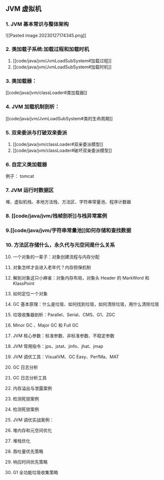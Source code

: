 ## JVM 虚拟机

### 1. JVM 基本常识与整体架构
![[Pasted image 20230127174345.png]]

### 2. 类加载子系统:加载过程和加载时机
1. [[code/java/jvm/JvmLoadSubSystem#加载过程]]
2. [[code/java/jvm/JvmLoadSubSystem#加载时机]]

### 3.  类加载器：

[[code/java/jvm/classLoader#类加载器]]

### 4. JVM 加载机制剖析：
[[code/java/jvm/JvmLoadSubSystem#类的生命周期]]

### 5. 双亲委派与打破双亲委派
1. [[code/java/jvm/classLoader#双亲委派模型]]
2. [[code/java/jvm/classLoader#破坏双亲委派模型]]

### 6. 自定义类加载器
例子： tomcat

### 7. JVM 运行时数据区
堆、虚拟机栈、本地方法栈、方法区、字符串常量池、程序计数器

### 8. [[code/java/jvm/栈帧剖析]]与栈异常案例

### 9.[[code/java/jvm/字符串常量池]]如何存储和查找数据


### 10. 方法区存储什么，永久代与元空间是什么关系

10. 一个对象的一辈子：对象创建流程与内存分配

11. 对象怎样才会进入老年代？内存担保机制

12. 解剖对象这只小麻雀：对象内存布局，对象头 Header 的 MarkWord 和 KlassPoint

13. 如何定位一个对象

14. GC 基本原理：什么是垃圾、如何找到垃圾，如何清除垃圾，用什么清除垃圾

15. 垃圾收集器剖析：Parallel、Serial、CMS、G1、ZGC

16. Minor GC 、Major GC 和 Full GC

17. JVM 核心参数：标准参数、非标准参数、不稳定参数

18. JVM 常用指令：jps、jstat、jinfo、jhat、jmap

19. JVM 调优工具：VisualVM、GC Easy、PerfMa、MAT

20. GC 日志分析

21. GC 日志分析工具

22. 内存溢出与泄露案例

23. 检测死锁案例

24. 检测死锁案例

25. JVM 调优实战案例：

26. 堆内存和元空间优化

27. 堆栈优化

28. 吞吐量优先策略

29. 响应时间优先策略

30. G1 全功能垃圾收集策略